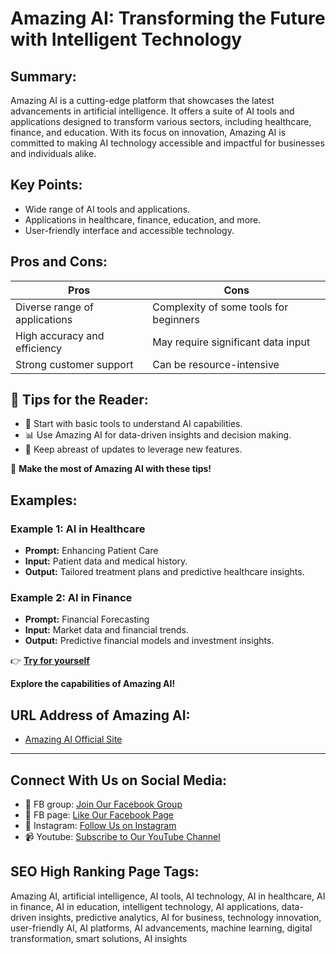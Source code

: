 # Amazing AI: Transforming the Future with Intelligent Technology

## Summary:

Amazing AI is a cutting-edge platform that showcases the latest advancements in artificial intelligence. It offers a suite of AI tools and applications designed to transform various sectors, including healthcare, finance, and education. With its focus on innovation, Amazing AI is committed to making AI technology accessible and impactful for businesses and individuals alike.

## Key Points:

- Wide range of AI tools and applications.
- Applications in healthcare, finance, education, and more.
- User-friendly interface and accessible technology.

## Pros and Cons:

| Pros                          | Cons                                   |
| ----------------------------- | -------------------------------------- |
| Diverse range of applications | Complexity of some tools for beginners |
| High accuracy and efficiency  | May require significant data input     |
| Strong customer support       | Can be resource-intensive              |

## 🌟 Tips for the Reader:

- 🤖 Start with basic tools to understand AI capabilities.
- 📊 Use Amazing AI for data-driven insights and decision making.
- 🚀 Keep abreast of updates to leverage new features.

🔵 **Make the most of Amazing AI with these tips!**

## Examples:

### Example 1: AI in Healthcare

- **Prompt:** Enhancing Patient Care
- **Input:** Patient data and medical history.
- **Output:** Tailored treatment plans and predictive healthcare insights.

### Example 2: AI in Finance

- **Prompt:** Financial Forecasting
- **Input:** Market data and financial trends.
- **Output:** Predictive financial models and investment insights.

👉 **[Try for yourself](https://www.futuretools.io/tools/amazing-ai)**

**Explore the capabilities of Amazing AI!**

## URL Address of Amazing AI:

- [Amazing AI Official Site](insert-your-url-here)

---

## Connect With Us on Social Media:

- 📘 FB group: [Join Our Facebook Group](https://www.facebook.com/groups/trionxai)
- 📖 FB page: [Like Our Facebook Page](https://www.facebook.com/ai.trionxai)
- 📸 Instagram: [Follow Us on Instagram](https://www.instagram.com/trionxai/)
- 📹 Youtube: [Subscribe to Our YouTube Channel](https://www.youtube.com/@robotdocs/)

## SEO High Ranking Page Tags:

Amazing AI, artificial intelligence, AI tools, AI technology, AI in healthcare, AI in finance, AI in education, intelligent technology, AI applications, data-driven insights, predictive analytics, AI for business, technology innovation, user-friendly AI, AI platforms, AI advancements, machine learning, digital transformation, smart solutions, AI insights
